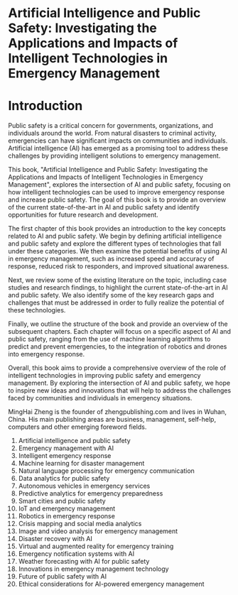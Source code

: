 # Artificial Intelligence and Public Safety: Investigating the Applications and Impacts of Intelligent Technologies in Emergency Management

# Introduction

Public safety is a critical concern for governments, organizations, and individuals around the world. From natural disasters to criminal activity, emergencies can have significant impacts on communities and individuals. Artificial intelligence (AI) has emerged as a promising tool to address these challenges by providing intelligent solutions to emergency management.

This book, "Artificial Intelligence and Public Safety: Investigating the Applications and Impacts of Intelligent Technologies in Emergency Management", explores the intersection of AI and public safety, focusing on how intelligent technologies can be used to improve emergency response and increase public safety. The goal of this book is to provide an overview of the current state-of-the-art in AI and public safety and identify opportunities for future research and development.

The first chapter of this book provides an introduction to the key concepts related to AI and public safety. We begin by defining artificial intelligence and public safety and explore the different types of technologies that fall under these categories. We then examine the potential benefits of using AI in emergency management, such as increased speed and accuracy of response, reduced risk to responders, and improved situational awareness.

Next, we review some of the existing literature on the topic, including case studies and research findings, to highlight the current state-of-the-art in AI and public safety. We also identify some of the key research gaps and challenges that must be addressed in order to fully realize the potential of these technologies.

Finally, we outline the structure of the book and provide an overview of the subsequent chapters. Each chapter will focus on a specific aspect of AI and public safety, ranging from the use of machine learning algorithms to predict and prevent emergencies, to the integration of robotics and drones into emergency response.

Overall, this book aims to provide a comprehensive overview of the role of intelligent technologies in improving public safety and emergency management. By exploring the intersection of AI and public safety, we hope to inspire new ideas and innovations that will help to address the challenges faced by communities and individuals in emergency situations.

MingHai Zheng is the founder of zhengpublishing.com and lives in Wuhan, China. His main publishing areas are business, management, self-help, computers and other emerging foreword fields.



1. Artificial intelligence and public safety
2. Emergency management with AI
3. Intelligent emergency response
4. Machine learning for disaster management
5. Natural language processing for emergency communication
6. Data analytics for public safety
7. Autonomous vehicles in emergency services
8. Predictive analytics for emergency preparedness
9. Smart cities and public safety
10. IoT and emergency management
11. Robotics in emergency response
12. Crisis mapping and social media analytics
13. Image and video analysis for emergency management
14. Disaster recovery with AI
15. Virtual and augmented reality for emergency training
16. Emergency notification systems with AI
17. Weather forecasting with AI for public safety
18. Innovations in emergency management technology
19. Future of public safety with AI
20. Ethical considerations for AI-powered emergency management

